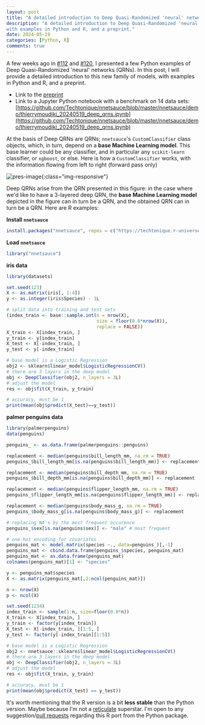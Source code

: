 ```yaml
---
layout: post
title: "A detailed introduction to Deep Quasi-Randomized 'neural' networks"
description: "A detailed introduction to Deep Quasi-Randomized 'neural' networks, 
with examples in Python and R, and a preprint."
date: 2024-05-19
categories: [Python, R]
comments: true
---
```


A few weeks ago in [#112](https://thierrymoudiki.github.io/blog/#list-posts) and [#120](https://thierrymoudiki.github.io/blog/#list-posts), I presented a few Python  examples of Deep Quasi-Randomized 'neural' networks (QRNs). In this post, I will provide a detailed introduction to this new family of models, with examples in Python and R, and a preprint.

- Link to the [preprint](https://www.researchgate.net/publication/380701207_Deep_Quasi-Randomized_neural_Networks_for_classification)
- Link to a Jupyter Python notebook with a benchmark on 14 data sets: [https://github.com/Techtonique/nnetsauce/blob/master/nnetsauce/demo/thierrymoudiki_20240519_deep_qrns.ipynb](https://github.com/Techtonique/nnetsauce/blob/master/nnetsauce/demo/thierrymoudiki_20240519_deep_qrns.ipynb)

At the basis of Deep QRNs are QRNs; `nnetsauce`'s `CustomClassifier` class objects, which, in turn, depend on a **base Machine Learning model**. This base learner could be any classifier, and in particular any `scikit-learn` classifier, or `xgboost`, or else. Here is how a `CustomClassifier` works, with the information flowing from left to right (forward pass only)

![pres-image]({{base}}/images/2024-05-19/2024-05-19-image1.png){:class="img-responsive"}        

Deep QRNs arise from the QRN presented in this figure: in the case where we'd like to have a 3-layered deep QRN, the **base Machine Learning model** depicted in the figure  can in turn be a QRN, and the obtained QRN can in turn be a QRN. Here are R examples:

**Install `nnetsauce`**

```R 
install.packages("nnetsauce", repos = c("https://techtonique.r-universe.dev", "https://cran.r-project.org"))
```

**Load `nnetsauce`**

```R 
library("nnetsauce")
```

**iris data**

```R
library(datasets)

set.seed(123)
X <- as.matrix(iris[, 1:4])
y <- as.integer(iris$Species) - 1L

# split data into training and test sets
(index_train <- base::sample.int(n = nrow(X),
                                 size = floor(0.8*nrow(X)),
                                 replace = FALSE))
X_train <- X[index_train, ]
y_train <- y[index_train]
X_test <- X[-index_train, ]
y_test <- y[-index_train]

# base model is a Logistic Regression
obj2 <- sklearn$linear_model$LogisticRegressionCV()
# there are 3 layers in the deep model
obj <- DeepClassifier(obj2, n_layers = 3L)
# adjust the model 
res <- obj$fit(X_train, y_train)

# accuracy, must be 1
print(mean(obj$predict(X_test)==y_test))
```

**palmer penguins data**

```R
library(palmerpenguins)
data(penguins)

penguins_ <- as.data.frame(palmerpenguins::penguins)

replacement <- median(penguins$bill_length_mm, na.rm = TRUE)
penguins_$bill_length_mm[is.na(penguins$bill_length_mm)] <- replacement

replacement <- median(penguins$bill_depth_mm, na.rm = TRUE)
penguins_$bill_depth_mm[is.na(penguins$bill_depth_mm)] <- replacement

replacement <- median(penguins$flipper_length_mm, na.rm = TRUE)
penguins_$flipper_length_mm[is.na(penguins$flipper_length_mm)] <- replacement

replacement <- median(penguins$body_mass_g, na.rm = TRUE)
penguins_$body_mass_g[is.na(penguins$body_mass_g)] <- replacement

# replacing NA's by the most frequent occurence
penguins_$sex[is.na(penguins$sex)] <- "male" # most frequent

# one-hot encoding for covariates
penguins_mat <- model.matrix(species ~., data=penguins_)[,-1]
penguins_mat <- cbind.data.frame(penguins_$species, penguins_mat)
penguins_mat <- as.data.frame(penguins_mat)
colnames(penguins_mat)[1] <- "species"

y <- penguins_mat$species
X <- as.matrix(penguins_mat[,2:ncol(penguins_mat)])

n <- nrow(X)
p <- ncol(X)

set.seed(1234)
index_train <- sample(1:n, size=floor(0.8*n))
X_train <- X[index_train, ]
y_train <- factor(y[index_train])
X_test <- X[-index_train, ][1:5, ]
y_test <- factor(y[-index_train][1:5])

# base model is a Logistic Regression
obj2 <- nnetsauce::sklearn$linear_model$LogisticRegressionCV()
# there are 3 layers in the deep model
obj <- DeepClassifier(obj2, n_layers = 3L)
# adjust the model
res <- obj$fit(X_train, y_train)

# accuracy, must be 1
print(mean(obj$predict(X_test) == y_test))
```


It's worth mentioning that the R version is a bit **less stable** than the Python version. Maybe because I'm not a [reticulate](https://rstudio.github.io/reticulate/) superstar. I'm open to any suggestion/[pull requests](https://docs.github.com/en/pull-requests/collaborating-with-pull-requests/proposing-changes-to-your-work-with-pull-requests/about-pull-requests) regarding this R port from the Python package.  